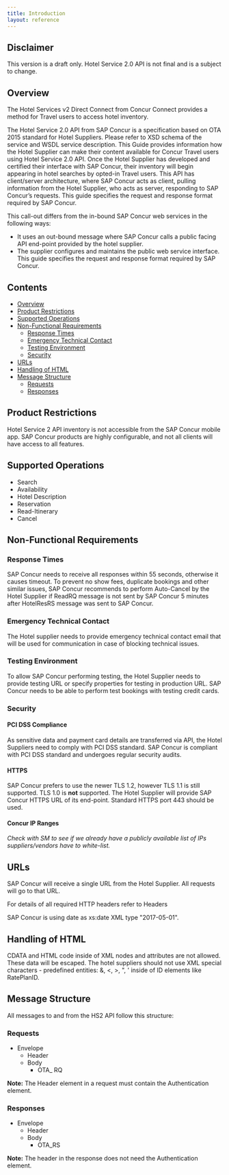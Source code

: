 ```yaml
---
title: Introduction
layout: reference
---
```


## Disclaimer
This version is a draft only. Hotel Service 2.0 API is not final and is a subject to change.

## <a name="overview"></a>Overview
The Hotel Services v2 Direct Connect from Concur Connect provides a method for Travel users to access hotel inventory.

The Hotel Service 2.0 API from SAP Concur is a specification based on OTA 2015 standard for Hotel Suppliers. Please refer to XSD schema of the service and WSDL service description. This Guide provides information how the Hotel Supplier can make their content available for Concur Travel users using Hotel Service 2.0 API. Once the Hotel Supplier has developed and certified their interface with SAP Concur, their inventory will begin appearing in hotel searches by opted-in Travel users. This API has client/server architecture, where SAP Concur acts as client, pulling information from the Hotel Supplier, who acts as server, responding to SAP Concur’s requests. This guide specifies the request and response format required by SAP Concur.

This call-out differs from the in-bound SAP Concur web services in the following ways:

* It uses an out-bound message where SAP Concur calls a public facing API end-point provided by the hotel supplier.
* The supplier configures and maintains the public web service interface. This guide specifies the request and response format required by SAP Concur.

## Contents
* [Overview](#overview)
* [Product Restrictions](#product-restrictions)
* [Supported Operations](#supported-ops)
* [Non-Functional Requirements](#nonfunctional-requirements)
  * [Response Times](#response-times)
  * [Emergency Technical Contact](#emergency-tech-contact)
  * [Testing Environment](#testing-enviro)
  * [Security](#security)
* [URLs](#urls)
* [Handling of HTML](#handling-html)
* [Message Structure](#message-structure)
  * [Requests](#requests)
  * [Responses](#responses)

## <a name="product-restrictions"></a>Product Restrictions
Hotel Service 2 API inventory is not accessible from the SAP Concur mobile app. SAP Concur products are highly configurable, and not all clients will have access to all features.

## <a name="supported-ops"></a>Supported Operations

* Search
* Availability
* Hotel Description
* Reservation
* Read-Itinerary
* Cancel

## <a name="nonfunctional-requirements"></a>Non-Functional Requirements

### <a name="response-times"></a>Response Times
SAP Concur needs to receive all responses within 55 seconds, otherwise it causes timeout. To prevent no show fees, duplicate bookings and other similar issues, SAP Concur recommends to perform Auto-Cancel by the Hotel Supplier if ReadRQ message is not sent by SAP Concur 5 minutes after HotelResRS message was sent to SAP Concur.

### <a name="emergency-tech-contact"></a>Emergency Technical Contact
The Hotel supplier needs to provide emergency technical contact email that will be used for communication in case of blocking technical issues.

### <a name="testing-enviro"></a>Testing Environment
To allow SAP Concur performing testing, the Hotel Supplier needs to provide testing URL or specify properties for testing in production URL. SAP Concur needs to be able to perform test bookings with testing credit cards.

### <a name="security"></a>Security

#### PCI DSS Compliance
As sensitive data and payment card details are transferred via API, the Hotel Suppliers need to comply with PCI DSS standard. SAP Concur is compliant with PCI DSS standard and undergoes regular security audits.

#### HTTPS
SAP Concur prefers to use the newer TLS 1.2, however TLS 1.1 is still supported. TLS 1.0 is **not** supported. The Hotel Supplier will provide SAP Concur HTTPS URL of its end-point. Standard HTTPS port 443 should be used.

#### Concur IP Ranges

*Check with SM to see if we already have a publicly available list of IPs suppliers/vendors have to white-list.*


## <a name="urls"></a>URLs
SAP Concur will receive a single URL from the Hotel Supplier. All requests will go to that URL.

For details of all required HTTP headers refer to Headers

SAP Concur is using date as xs:date XML type "2017-05-01".

## <a name="handling-html"></a>Handling of HTML

CDATA and HTML code inside of XML nodes and attributes are not allowed. These data will be escaped.
The hotel suppliers should not use XML special characters - predefined entities: &, <, >, ", ' inside of ID elements like RatePlanID.

## <a name="message-structure"></a>Message Structure

All messages to and from the HS2 API follow this structure:

### <a name="requests"></a>Requests

* Envelope
  * Header
  * Body
    * OTA_<message type> RQ

**Note:** The Header element in a request must contain the Authentication element.


### <a name="responses"></a>Responses

* Envelope
  * Header
  * Body
    * OTA_<message type>RS

**Note:** The header in the response does not need the Authentication element.

